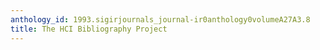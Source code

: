 ```yaml
---
anthology_id: 1993.sigirjournals_journal-ir0anthology0volumeA27A3.8
title: The HCI Bibliography Project
---
```

